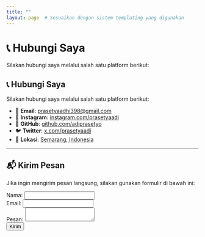 ```yaml
---
title: ""
layout: page  # Sesuaikan dengan sistem templating yang digunakan
---
```


# 📞 Hubungi Saya

Silakan hubungi saya melalui salah satu platform berikut:

## 📞 Hubungi Saya

Silakan hubungi saya melalui salah satu platform berikut:

- 📧 **Email**: [prasetyaadhi398@gmail.com](mailto:prasetyaadhi398@gmail.com)
- 👜 **Instagram**: [instagram.com/prasetyaadi](https://instagram.com/prasetyaadi)
- 🐙 **GitHub**: [github.com/adiprasetyo](https://github.com/adiprasetyo)
- 🐦 **Twitter**: [x.com/prasetyaadi](https://x.com/prasetyaadi)
- 📍 **Lokasi**: [Semarang, Indonesia](https://www.google.com/maps?q=Semarang,Indonesia)

---

## 📬 Kirim Pesan

Jika ingin mengirim pesan langsung, silakan gunakan formulir di bawah ini:

<form class="max-w-lg mx-auto bg-gray-800 p-6 rounded-lg">
    <div class="mb-4">
        <label for="name" class="block text-white mb-1">Nama:</label>
        <input type="text" id="name" name="name" required class="w-full p-2 border rounded bg-gray-700 text-white">
    </div>
    <div class="mb-4">
        <label for="email" class="block text-white mb-1">Email:</label>
        <input type="email" id="email" name="email" required class="w-full p-2 border rounded bg-gray-700 text-white">
    </div>
    <div class="mb-4">
        <label for="message" class="block text-white mb-1">Pesan:</label>
        <textarea id="message" name="message" required class="w-full p-2 border rounded bg-gray-700 text-white"></textarea>
    </div>
    <button type="submit" class="w-full bg-blue-500 text-white p-2 rounded hover:bg-blue-600">Kirim</button>
</form>

